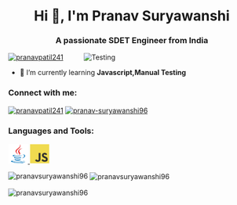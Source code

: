 <h1 align="center">Hi 👋, I'm Pranav Suryawanshi</h1>
<h3 align="center">A passionate SDET Engineer from India</h3>
<img align="right" alt="Testing" width="350" src="https://pin.it/5oAeSeALM">

<p align="left"> <a href="https://twitter.com/pranavpatil241" target="blank"><img src="https://img.shields.io/twitter/follow/pranavpatil241?logo=twitter&style=for-the-badge" alt="pranavpatil241" /></a> </p>

- 🌱 I’m currently learning **Javascript,Manual Testing**

<h3 align="left">Connect with me:</h3>
<p align="left">
<a href="https://twitter.com/pranavpatil241" target="blank"><img align="center" src="https://raw.githubusercontent.com/rahuldkjain/github-profile-readme-generator/master/src/images/icons/Social/twitter.svg" alt="pranavpatil241" height="30" width="40" /></a>
<a href="https://linkedin.com/in/pranav-suryawanshi96" target="blank"><img align="center" src="https://raw.githubusercontent.com/rahuldkjain/github-profile-readme-generator/master/src/images/icons/Social/linked-in-alt.svg" alt="pranav-suryawanshi96" height="30" width="40" /></a>
</p>

<h3 align="left">Languages and Tools:</h3>
<p align="left"> <a href="https://www.java.com" target="_blank" rel="noreferrer"> <img src="https://raw.githubusercontent.com/devicons/devicon/master/icons/java/java-original.svg" alt="java" width="40" height="40"/> </a> <a href="https://developer.mozilla.org/en-US/docs/Web/JavaScript" target="_blank" rel="noreferrer"> <img src="https://raw.githubusercontent.com/devicons/devicon/master/icons/javascript/javascript-original.svg" alt="javascript" width="40" height="40"/> </a> </p>

<p><img align="left" src="https://github-readme-stats.vercel.app/api/top-langs?username=pranavsuryawanshi96&show_icons=true&locale=en&layout=compact" alt="pranavsuryawanshi96" /></p>

<p>&nbsp;<img align="center" src="https://github-readme-stats.vercel.app/api?username=pranavsuryawanshi96&show_icons=true&locale=en" alt="pranavsuryawanshi96" /></p>

<p><img align="center" src="https://github-readme-streak-stats.herokuapp.com/?user=pranavsuryawanshi96&" alt="pranavsuryawanshi96" /></p>
